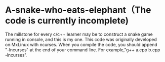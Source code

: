 # A-snake-who-eats-elephant（The code is currently incomplete)
The millstone for every c/c++ learner may be to construct a snake game running in console, and this is my one.
This code was originally developed on MxLinux with ncurses. 
When you compile the code, you should append "-lncurses" at the end of your command line. For example,"g++ a.cpp b.cpp -lncurses".
